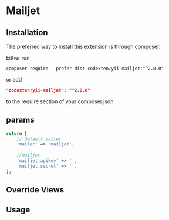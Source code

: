 # Mailjet

Installation
------------

The preferred way to install this extension is through [composer](http://getcomposer.org/download/).

Either run

```
composer require --prefer-dist codexten/yii-mailjet:"^2.0.0"
```

or add

```json
"codexten/yii-mailjet": "^2.0.0"
```

to the require section of your composer.json.


## params

```php
return [
    // default mailer
    'mailer' => 'mailjet',
        
    //mailjet
    'mailjet.apikey' => '',
    'mailjet.secret' => '',  
];


```

## Override Views



## Usage
